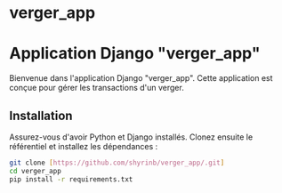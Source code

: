 # verger_app
 
# Application Django "verger_app"

Bienvenue dans l'application Django "verger_app". Cette application est conçue pour gérer les transactions d'un verger.

## Installation

Assurez-vous d'avoir Python et Django installés. Clonez ensuite le référentiel et installez les dépendances :

```bash
git clone [https://github.com/shyrinb/verger_app/.git]
cd verger_app
pip install -r requirements.txt
